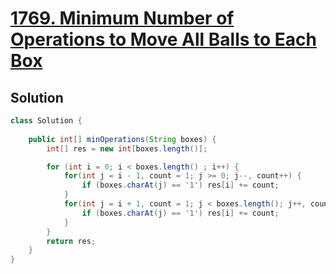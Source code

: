 # [1769. Minimum Number of Operations to Move All Balls to Each Box](https://leetcode.com/problems/minimum-number-of-operations-to-move-all-balls-to-each-box/)

## Solution
```java
class Solution {
    
    public int[] minOperations(String boxes) {
        int[] res = new int[boxes.length()];

        for (int i = 0; i < boxes.length() ; i++) {
            for(int j = i - 1, count = 1; j >= 0; j--, count++) {
                if (boxes.charAt(j) == '1') res[i] += count;
            }
            for(int j = i + 1, count = 1; j < boxes.length(); j++, count++) {
                if (boxes.charAt(j) == '1') res[i] += count;
            }
        }
        return res;
    }
}
```
